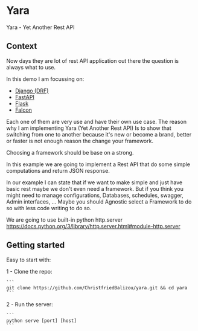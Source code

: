 # Yara
Yara - Yet Another Rest API


## Context

Now days they are lot of rest API application out there
the question is always what to use.

In this demo I am focussing on:
* [Django (DRF)](https://github.com/encode/django-rest-framework/tree/master)
* [FastAPI](https://github.com/tiangolo/fastapi)
* [Flask](https://github.com/pallets/flask/blob/1.1.x/docs/index.rst)
* [Falcon](https://github.com/falconry/falcon)

Each one of them are very use and have their own use case. 
The reason why I am implementing Yara (Yet Another Rest API)
Is to show that switching from one to another because it's new
or become a brand, better or faster is not enough reason the change 
your framework.

Choosing a framework should be base on a strong.

In this example we are going to implement a Rest API
that do some simple computations and return JSON response.

In our example I can state that if we want to make simple
and just have basic rest maybe we don't even need a framework.
But if you think you might need to manage configurations, 
Databases, schedules, swagger, Admin interfaces, ... Maybe you should
Agnostic select a Framework to do so with less code writing to do
so.


We are going to use built-in python http.server
https://docs.python.org/3/library/http.server.html#module-http.server

## Getting started

Easy to start with:

1 - Clone the repo:

    ```
    git clone https://github.com/ChristfriedBalizou/yara.git && cd yara
    ```

2 - Run the server:
     
    ```
    python serve [port] [host]
    ```
